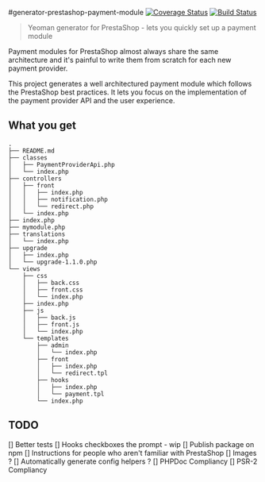 #generator-prestashop-payment-module
[![Coverage Status](https://coveralls.io/repos/github/marcpicaud/generator-prestashop-payment-module/badge.svg?branch=master)](https://coveralls.io/github/marcpicaud/generator-prestashop-payment-module?branch=master) [![Build Status](https://travis-ci.org/marcpicaud/generator-prestashop-payment-module.svg?branch=master)](https://travis-ci.org/marcpicaud/generator-prestashop-payment-module)
> Yeoman generator for PrestaShop - lets you quickly set up a payment module

Payment modules for PrestaShop almost always share the same architecture and it's painful to write them from scratch for each new payment provider.

This project generates a well architectured payment module which follows the PrestaShop best practices. It lets you focus on the implementation of the payment provider API and the user experience.

## What you get
```
.
├── README.md
├── classes
│   ├── PaymentProviderApi.php
│   └── index.php
├── controllers
│   ├── front
│   │   ├── index.php
│   │   ├── notification.php
│   │   └── redirect.php
│   └── index.php
├── index.php
├── mymodule.php
├── translations
│   └── index.php
├── upgrade
│   ├── index.php
│   └── upgrade-1.1.0.php
└── views
    ├── css
    │   ├── back.css
    │   ├── front.css
    │   └── index.php
    ├── index.php
    ├── js
    │   ├── back.js
    │   ├── front.js
    │   └── index.php
    └── templates
        ├── admin
        │   └── index.php
        ├── front
        │   ├── index.php
        │   └── redirect.tpl
        ├── hooks
        │   ├── index.php
        │   └── payment.tpl
        └── index.php
```

## TODO
[] Better tests
[] Hooks checkboxes the prompt - wip
[] Publish package on npm
[] Instructions for people who aren't familiar with PrestaShop
[] Images ?
[] Automatically generate config helpers ?
[] PHPDoc Compliancy
[] PSR-2 Compliancy
